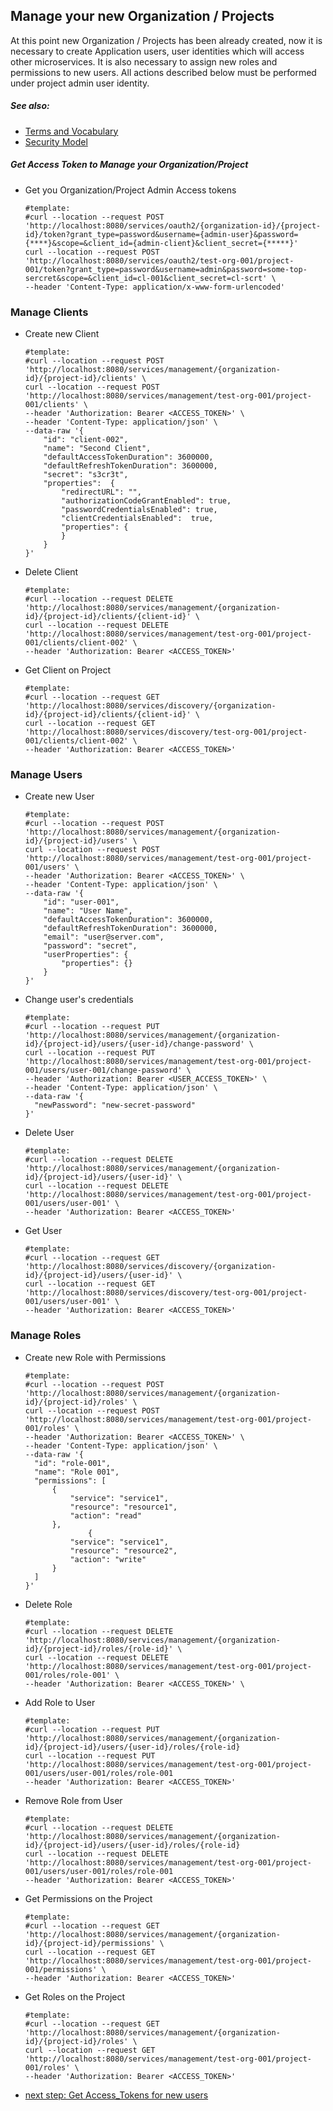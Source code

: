 ## Manage your new Organization / Projects
At this point new Organization / Projects has been already created, now it is  
necessary to create Application users, user identities which will access other microservices.
It is also necessary to assign new roles and permissions to new users. 
All actions described below must be performed under project admin user identity.
##### See also: 
* [Terms and Vocabulary](Terms-and-Vocabulary.md)
* [Security Model](IAM-Service-Security-Model.md) 

##### Get Access Token to Manage your Organization/Project
* Get you Organization/Project Admin Access tokens  
  ```
  #template:
  #curl --location --request POST 'http://localhost:8080/services/oauth2/{organization-id}/{project-id}/token?grant_type=password&username={admin-user}&password={****}&scope=&client_id={admin-client}&client_secret={*****}'
  curl --location --request POST 'http://localhost:8080/services/oauth2/test-org-001/project-001/token?grant_type=password&username=admin&password=some-top-sercret&scope=&client_id=cl-001&client_secret=cl-scrt' \
  --header 'Content-Type: application/x-www-form-urlencoded'
  ```

### Manage Clients
* Create new Client 
  ```
  #template:
  #curl --location --request POST 'http://localhost:8080/services/management/{organization-id}/{project-id}/clients' \
  curl --location --request POST 'http://localhost:8080/services/management/test-org-001/project-001/clients' \
  --header 'Authorization: Bearer <ACCESS_TOKEN>' \
  --header 'Content-Type: application/json' \
  --data-raw '{
      "id": "client-002",
      "name": "Second Client",
      "defaultAccessTokenDuration": 3600000,
      "defaultRefreshTokenDuration": 3600000,
      "secret": "s3cr3t",
      "properties":  {
          "redirectURL": "",
          "authorizationCodeGrantEnabled": true,
          "passwordCredentialsEnabled": true,
          "clientCredentialsEnabled":  true,
          "properties": {
          }
      }
  }'
  ```
* Delete Client
  ```
  #template:
  #curl --location --request DELETE 'http://localhost:8080/services/management/{organization-id}/{project-id}/clients/{client-id}' \
  curl --location --request DELETE 'http://localhost:8080/services/management/test-org-001/project-001/clients/client-002' \
  --header 'Authorization: Bearer <ACCESS_TOKEN>'
  ```
* Get Client on Project
  ```
  #template:
  #curl --location --request GET 'http://localhost:8080/services/discovery/{organization-id}/{project-id}/clients/{client-id}' \
  curl --location --request GET 'http://localhost:8080/services/discovery/test-org-001/project-001/clients/client-002' \
  --header 'Authorization: Bearer <ACCESS_TOKEN>'
  ```

### Manage Users
* Create new User
  ```
  #template:
  #curl --location --request POST 'http://localhost:8080/services/management/{organization-id}/{project-id}/users' \
  curl --location --request POST 'http://localhost:8080/services/management/test-org-001/project-001/users' \
  --header 'Authorization: Bearer <ACCESS_TOKEN>' \
  --header 'Content-Type: application/json' \
  --data-raw '{
      "id": "user-001",
      "name": "User Name",
      "defaultAccessTokenDuration": 3600000,
      "defaultRefreshTokenDuration": 3600000,
      "email": "user@server.com",
      "password": "secret",
      "userProperties": {
          "properties": {}
      }
  }'
  ```
* Change user's credentials
  ```
  #template:
  #curl --location --request PUT 'http://localhost:8080/services/management/{organization-id}/{project-id}/users/{user-id}/change-password' \
  curl --location --request PUT 'http://localhost:8080/services/management/test-org-001/project-001/users/user-001/change-password' \
  --header 'Authorization: Bearer <USER_ACCESS_TOKEN>' \
  --header 'Content-Type: application/json' \
  --data-raw '{
    "newPassword": "new-secret-password"
  }' 
  ```
* Delete User
  ```
  #template:
  #curl --location --request DELETE 'http://localhost:8080/services/management/{organization-id}/{project-id}/users/{user-id}' \
  curl --location --request DELETE 'http://localhost:8080/services/management/test-org-001/project-001/users/user-001' \
  --header 'Authorization: Bearer <ACCESS_TOKEN>'    
  ```
* Get User
  ```
  #template:
  #curl --location --request GET 'http://localhost:8080/services/discovery/{organization-id}/{project-id}/users/{user-id}' \
  curl --location --request GET 'http://localhost:8080/services/discovery/test-org-001/project-001/users/user-001' \
  --header 'Authorization: Bearer <ACCESS_TOKEN>'
  ```

### Manage Roles
* Create new Role with Permissions
  ```
  #template:
  #curl --location --request POST 'http://localhost:8080/services/management/{organization-id}/{project-id}/roles' \
  curl --location --request POST 'http://localhost:8080/services/management/test-org-001/project-001/roles' \
  --header 'Authorization: Bearer <ACCESS_TOKEN>' \
  --header 'Content-Type: application/json' \
  --data-raw '{
    "id": "role-001",
    "name": "Role 001",
    "permissions": [
        {
            "service": "service1",
            "resource": "resource1",
            "action": "read"
        },
                {
            "service": "service1",
            "resource": "resource2",
            "action": "write"
        }
    ]
  }'  
  ```
* Delete Role
  ```
  #template:
  #curl --location --request DELETE 'http://localhost:8080/services/management/{organization-id}/{project-id}/roles/{role-id}' \
  curl --location --request DELETE 'http://localhost:8080/services/management/test-org-001/project-001/roles/role-001' \
  --header 'Authorization: Bearer <ACCESS_TOKEN>' \
  ```
* Add Role to User
  ```
  #template:
  #curl --location --request PUT 'http://localhost:8080/services/management/{organization-id}/{project-id}/users/{user-id}/roles/{role-id}
  curl --location --request PUT 'http://localhost:8080/services/management/test-org-001/project-001/users/user-001/roles/role-001
  --header 'Authorization: Bearer <ACCESS_TOKEN>'
  ```
* Remove Role from User
  ```
  #template:
  #curl --location --request DELETE 'http://localhost:8080/services/management/{organization-id}/{project-id}/users/{user-id}/roles/{role-id}
  curl --location --request DELETE 'http://localhost:8080/services/management/test-org-001/project-001/users/user-001/roles/role-001
  --header 'Authorization: Bearer <ACCESS_TOKEN>'
  ```
* Get Permissions on the Project
  ```
  #template:
  #curl --location --request GET 'http://localhost:8080/services/management/{organization-id}/{project-id}/permissions' \
  curl --location --request GET 'http://localhost:8080/services/management/test-org-001/project-001/permissions' \
  --header 'Authorization: Bearer <ACCESS_TOKEN>'
  ```
* Get Roles on the Project
  ```
  #template:
  #curl --location --request GET 'http://localhost:8080/services/management/{organization-id}/{project-id}/roles' \
  curl --location --request GET 'http://localhost:8080/services/management/test-org-001/project-001/roles' \
  --header 'Authorization: Bearer <ACCESS_TOKEN>'
  ```

* [next step: Get Access_Tokens for new users](02d-getting-access-tokens-for-new-users.md)
